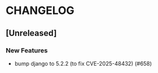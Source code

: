 # CHANGELOG

## [Unreleased]

### New Features

- bump django to 5.2.2 (to fix CVE-2025-48432) (#658)


